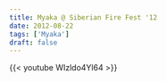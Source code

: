 ```yaml
---
title: Myaka @ Siberian Fire Fest '12
date: 2012-08-22
tags: ['Myaka']
draft: false
---
```

{{< youtube WIzldo4Yl64 >}}
